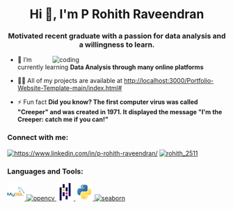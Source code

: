 <h1 align="center">Hi 👋, I'm P Rohith Raveendran</h1>
<h3 align="center">Motivated recent graduate with a passion for data analysis and a willingness to learn.</h3>
<img align="right" alt="coding" width="400" src="https://th.bing.com/th/id/OIP.Rf9WaYtDWjDzYBdtA3RwEAHaFj?rs=1&pid=ImgDetMain">

- 🌱 I’m currently learning **Data Analysis through many online platforms**

- 👨‍💻 All of my projects are available at [http://localhost:3000/Portfolio-Website-Template-main/index.html#](http://localhost:3000/Portfolio-Website-Template-main/index.html#)

- ⚡ Fun fact **Did you know? The first computer virus was called "Creeper" and was created in 1971. It displayed the message "I'm the Creeper: catch me if you can!"**

<h3 align="left">Connect with me:</h3>
<p align="left">
<a href="https://linkedin.com/in/https://www.linkedin.com/in/p-rohith-raveendran/" target="blank"><img align="center" src="https://raw.githubusercontent.com/rahuldkjain/github-profile-readme-generator/master/src/images/icons/Social/linked-in-alt.svg" alt="https://www.linkedin.com/in/p-rohith-raveendran/" height="30" width="40" /></a>
<a href="https://instagram.com/rohith_2511" target="blank"><img align="center" src="https://raw.githubusercontent.com/rahuldkjain/github-profile-readme-generator/master/src/images/icons/Social/instagram.svg" alt="rohith_2511" height="30" width="40" /></a>
</p>

<h3 align="left">Languages and Tools:</h3>
<p align="left"> <a href="https://www.mysql.com/" target="_blank" rel="noreferrer"> <img src="https://raw.githubusercontent.com/devicons/devicon/master/icons/mysql/mysql-original-wordmark.svg" alt="mysql" width="40" height="40"/> </a> <a href="https://opencv.org/" target="_blank" rel="noreferrer"> <img src="https://www.vectorlogo.zone/logos/opencv/opencv-icon.svg" alt="opencv" width="40" height="40"/> </a> <a href="https://pandas.pydata.org/" target="_blank" rel="noreferrer"> <img src="https://raw.githubusercontent.com/devicons/devicon/2ae2a900d2f041da66e950e4d48052658d850630/icons/pandas/pandas-original.svg" alt="pandas" width="40" height="40"/> </a> <a href="https://www.python.org" target="_blank" rel="noreferrer"> <img src="https://raw.githubusercontent.com/devicons/devicon/master/icons/python/python-original.svg" alt="python" width="40" height="40"/> </a> <a href="https://seaborn.pydata.org/" target="_blank" rel="noreferrer"> <img src="https://seaborn.pydata.org/_images/logo-mark-lightbg.svg" alt="seaborn" width="40" height="40"/> </a> </p>
